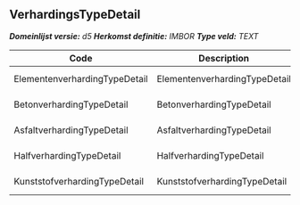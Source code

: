 ﻿## VerhardingsTypeDetail

*__Domeinlijst versie:__ d5*
*__Herkomst definitie:__ IMBOR*
*__Type veld:__ TEXT*

|__Code__ |__Description__ |__Definitie__	|
|	---	|	---	|   ---	| 
| ElementenverhardingTypeDetail | ElementenverhardingTypeDetail | Detail voor elementverharding |
| BetonverhardingTypeDetail | BetonverhardingTypeDetail | Detail voor betonverharding |
| AsfaltverhardingTypeDetail | AsfaltverhardingTypeDetail | Detail voor asfaltverharding |
| HalfverhardingTypeDetail | HalfverhardingTypeDetail | Detail voor halfverharding |
| KunststofverhardingTypeDetail | KunststofverhardingTypeDetail | Detail voor kunststofverharding |
